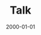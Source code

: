 ---
title: "Talk"
collection: talks
type: "Talk"
permalink: /talks/lille
venue: "University"
date: 2000-01-01
location: "Lille, France"
---
